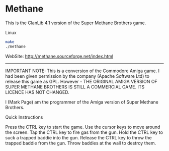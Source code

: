 # Methane
This is the ClanLib 4.1 version of the Super Methane Brothers game.

Linux
```bash
make
./methane
```

WebSite:
http://methane.sourceforge.net/index.html

-------------------------------------------------------
IMPORTANT NOTE:
This is a conversion of the Commodore Amiga game.
I had been given permission by the company (Apache Software Ltd)
to release this game as GPL.
However - THE ORIGINAL AMIGA VERSION OF SUPER METHANE BROTHERS IS
STILL A COMMERCIAL GAME. ITS LICENCE HAS NOT CHANGED.

I (Mark Page) am the programmer of the Amiga version of
Super Methane Brothers.


Quick Instructions


Press the CTRL key to start the game.
Use the cursor keys to move around the screen.
Tap the CTRL key to fire gas from the gun.
Hold the CTRL key to suck a trapped baddie into the gun.
Release the CTRL key to throw the trapped baddie from the gun.
Throw baddies at the wall to destroy them.

